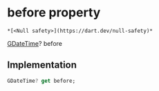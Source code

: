 


# before property




    *[<Null safety>](https://dart.dev/null-safety)*




[GDateTime](../../third_party_yonomi_graphql_schema___generated___schema.docs.schema.gql/GDateTime-class.md)? before
  







## Implementation

```dart
GDateTime? get before;
```








